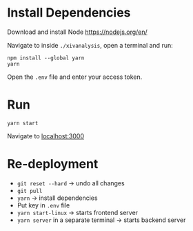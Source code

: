 # Install Dependencies

Download and install Node https://nodejs.org/en/

Navigate to inside `./xivanalysis`, open a terminal and run:

```
npm install --global yarn
yarn
```

Open the `.env` file and enter your access token.

# Run

`yarn start`

Navigate to [localhost:3000](http://localhost:3000)

# Re-deployment

- `git reset --hard` -> undo all changes
- `git pull`
- `yarn` -> install dependencies
- Put key in `.env` file
- `yarn start-linux` -> starts frontend server
- `yarn server` in a separate terminal -> starts backend server
